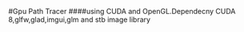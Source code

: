 #Gpu Path Tracer 
####using CUDA and OpenGL.Dependecny CUDA 8,glfw,glad,imgui,glm and stb image library
